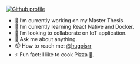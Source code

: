 [![Github profile](https://i.imgur.com/shq1nKE.jpg)](https://hugoiramirez.com/)

<!--
**hugoisrr/hugoisrr** is a ✨ _special_ ✨ repository because its `README.md` (this file) appears on your GitHub profile.

Here are some ideas to get you started: -->

- 🔭 I’m currently working on my Master Thesis.
- 🌱 I’m currently learning React Native and Docker.
- 👯 I’m looking to collaborate on IoT application.
- 💬 Ask me about anything.
- 📫 How to reach me: [@hugoisrr](https://twitter.com/hugoisrr)
- ⚡ Fun fact: I like to cook Pizza 🍕.
